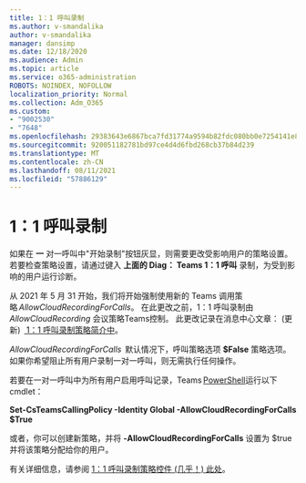 ```yaml
---
title: 1：1 呼叫录制
ms.author: v-smandalika
author: v-smandalika
manager: dansimp
ms.date: 12/18/2020
ms.audience: Admin
ms.topic: article
ms.service: o365-administration
ROBOTS: NOINDEX, NOFOLLOW
localization_priority: Normal
ms.collection: Adm_O365
ms.custom:
- "9002530"
- "7648"
ms.openlocfilehash: 29383643e6867bca7fd31774a9594b82fdc080bb0e7254141e8c883ad861075e
ms.sourcegitcommit: 920051182781bd97ce4d4d6fbd268cb37b84d239
ms.translationtype: MT
ms.contentlocale: zh-CN
ms.lasthandoff: 08/11/2021
ms.locfileid: "57886129"
---
```

# <a name="11-call-recording"></a>1：1 呼叫录制

如果在 **一** 对一呼叫中"开始录制"按钮灰显，则需要更改受影响用户的策略设置。 若要检查策略设置，请通过键入 **上面的 Diag： Teams 1：1 呼叫** 录制，为受到影响的用户运行诊断。     

从 2021 年 5 月 31 开始，我们将开始强制使用新的 Teams 调用策略 *AllowCloudRecordingForCalls*。 在此更改之前，1：1 呼叫录制由 *AllowCloudRecording* 会议策略Teams控制。 此更改记录在消息中心文章： (更新)  [ 1：1 呼叫录制策略简介中](https://portal.microsoft.com/Adminportal/Home?ref=MessageCenter/:/messages/MC238796)。  

*AllowCloudRecordingForCalls*  默认情况下，呼叫策略选项 **$False** 策略选项。 如果你希望阻止所有用户录制一对一呼叫，则无需执行任何操作。  

若要在一对一呼叫中为所有用户启用呼叫记录，Teams [PowerShell](https://docs.microsoft.com/microsoftteams/teams-powershell-install)运行以下 cmdlet： 

**Set-CsTeamsCallingPolicy -Identity Global -AllowCloudRecordingForCalls $True** 

或者，你可以创建新策略，并将 **-AllowCloudRecordingForCalls** 设置为 $true并将该策略分配给你的用户。 

有关详细信息，请参阅 [1：1 呼叫录制策略控件 (几乎！) 此处](https://techcommunity.microsoft.com/t5/microsoft-teams-support/1-1-call-recording-policy-controls-are-almost-here/ba-p/2217668)。
